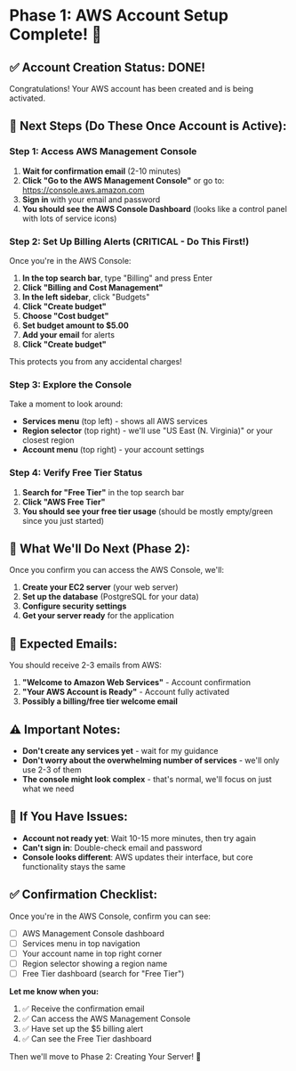 # Phase 1: AWS Account Setup Complete! 🎉

## ✅ Account Creation Status: DONE!

Congratulations! Your AWS account has been created and is being activated.

## 🔄 Next Steps (Do These Once Account is Active):

### Step 1: Access AWS Management Console

1. **Wait for confirmation email** (2-10 minutes)
2. **Click "Go to the AWS Management Console"** or go to: https://console.aws.amazon.com
3. **Sign in** with your email and password
4. **You should see the AWS Console Dashboard** (looks like a control panel with lots of service icons)

### Step 2: Set Up Billing Alerts (CRITICAL - Do This First!)

Once you're in the AWS Console:

1. **In the top search bar**, type "Billing" and press Enter
2. **Click "Billing and Cost Management"**
3. **In the left sidebar**, click "Budgets"
4. **Click "Create budget"**
5. **Choose "Cost budget"**
6. **Set budget amount to $5.00**
7. **Add your email** for alerts
8. **Click "Create budget"**

This protects you from any accidental charges!

### Step 3: Explore the Console

Take a moment to look around:

- **Services menu** (top left) - shows all AWS services
- **Region selector** (top right) - we'll use "US East (N. Virginia)" or your closest region
- **Account menu** (top right) - your account settings

### Step 4: Verify Free Tier Status

1. **Search for "Free Tier"** in the top search bar
2. **Click "AWS Free Tier"**
3. **You should see your free tier usage** (should be mostly empty/green since you just started)

## 🎯 What We'll Do Next (Phase 2):

Once you confirm you can access the AWS Console, we'll:

1. **Create your EC2 server** (your web server)
2. **Set up the database** (PostgreSQL for your data)
3. **Configure security settings**
4. **Get your server ready** for the application

## 📧 Expected Emails:

You should receive 2-3 emails from AWS:

1. **"Welcome to Amazon Web Services"** - Account confirmation
2. **"Your AWS Account is Ready"** - Account fully activated
3. **Possibly a billing/free tier welcome email**

## ⚠️ Important Notes:

- **Don't create any services yet** - wait for my guidance
- **Don't worry about the overwhelming number of services** - we'll only use 2-3 of them
- **The console might look complex** - that's normal, we'll focus on just what we need

## 🚨 If You Have Issues:

- **Account not ready yet**: Wait 10-15 more minutes, then try again
- **Can't sign in**: Double-check email and password
- **Console looks different**: AWS updates their interface, but core functionality stays the same

## ✅ Confirmation Checklist:

Once you're in the AWS Console, confirm you can see:

- [ ] AWS Management Console dashboard
- [ ] Services menu in top navigation
- [ ] Your account name in top right corner
- [ ] Region selector showing a region name
- [ ] Free Tier dashboard (search for "Free Tier")

**Let me know when you:**

1. ✅ Receive the confirmation email
2. ✅ Can access the AWS Management Console
3. ✅ Have set up the $5 billing alert
4. ✅ Can see the Free Tier dashboard

Then we'll move to Phase 2: Creating Your Server! 🚀
